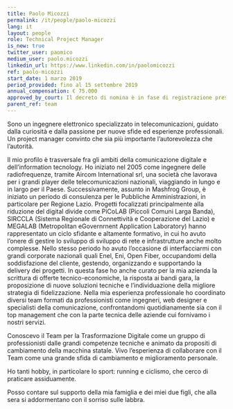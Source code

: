 ```yaml
---
title: Paolo Micozzi
permalink: /it/people/paolo-micozzi
lang: it
layout: people
role: Technical Project Manager
is_new: true
twitter_user: paomico
medium_user: paolo.micozzi
linkedin_url: https://www.linkedin.com/in/paolomicozzi
ref: paolo-micozzi
start_date: 1 marzo 2019
period_provided: fino al 15 settembre 2019
annual_compensation: € 75.000
approved_by_court: Il decreto di nomina è in fase di registrazione presso la Corte dei Conti.
parent_ref: team
---
```


Sono un ingegnere elettronico specializzato in telecomunicazioni, guidato dalla curiosità e dalla passione per nuove sfide ed esperienze professionali. 
Un project manager convinto che sia più importante l’autorevolezza che l’autorità.

Il mio profilo è trasversale fra gli ambiti della comunicazione digitale e dell’information tecnology. 
Ho iniziato nel 2005 come ingegnere delle radiofrequenze, tramite Aircom International srl, una società che lavorava per i grandi player delle telecomunicazioni nazionali, viaggiando in lungo e in largo per il Paese. 
Successivamente, assunto in Mashfrog Group, è iniziato un periodo di consulenza per le Pubbliche Amministrazioni, in particolare per Regione Lazio. Progetti focalizzati principalmente alla riduzione del digital divide come PiCoLAB (Piccoli Comuni Larga Banda), SIRCCLA (Sistema Regionale di Connettività e Cooperazione del Lazio) e MEGALAB (Metropolitan eGovernrnent Application Laboratory) hanno rappresentato un ciclo sfidante e altamente formativo, in cui ho avuto l’onere di gestire lo sviluppo di sviluppo di rete e infrastrutture anche molto complesse. 
Nello stesso periodo ho avuto l’occasione di interfacciarmi con grandi corporate nazionali quali Enel, Eni, Open Fiber, occupandomi della soddisfazione del cliente, gestendo, organizzando e supportando la delivery dei progetti. In questa fase ho anche curato per la mia azienda la scrittura di offerte tecnico-economiche, la risposta ai bandi gara, la proposizione di nuove soluzioni tecniche e l’individuazione della migliore strategia di fidelizzazione.
Nella mia esperienza professionale ho coordinato diversi team formati da professionisti come ingegneri, web designer e specialisti della comunicazione, confrontandomi quotidianamente sia con il top management che con la parte tecnica delle aziende cui fornivamo i nostri servizi.

Conoscevo il Team per la Trasformazione Digitale come un gruppo di professionisti dalle grandi competenze tecniche e animato da propositi di cambiamento della macchina statale. Vivo l’esperienza di collaborare con il Team come una grande sfida di cambiamento e miglioramento personale.

Ho tanti hobby, in particolare lo sport: running e ciclismo, che cerco di praticare assiduamente.

Posso contare sul supporto della mia famiglia e dei miei due figli, che alla sera si addormentano con il sorriso sulle labbra.

